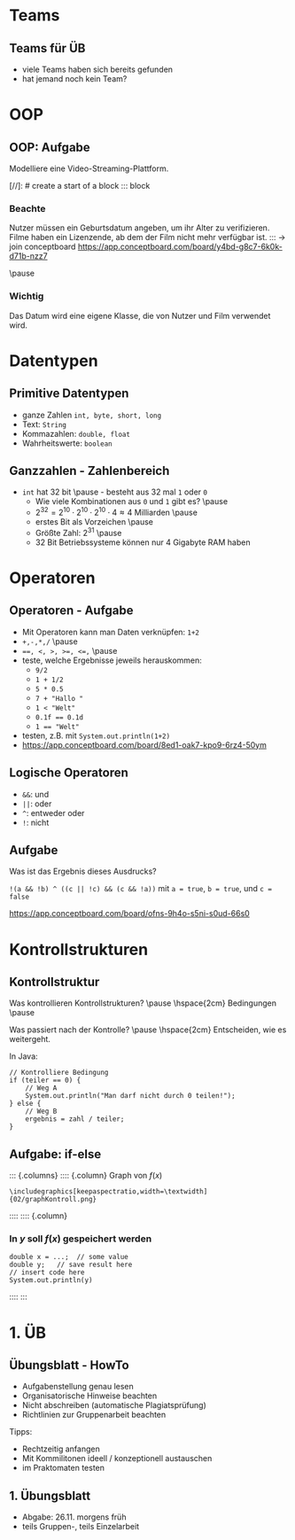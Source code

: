 # Teams

## Teams für ÜB

- viele Teams haben sich bereits gefunden
- hat jemand noch kein Team?

# OOP

## OOP: Aufgabe

Modelliere eine Video-Streaming-Plattform.

[//]: # create a start of a block
::: block

### Beachte

Nutzer müssen ein Geburtsdatum angeben, um ihr Alter zu verifizieren.
Filme haben ein Lizenzende, ab dem der Film nicht mehr verfügbar ist.
:::
-> join conceptboard <https://app.conceptboard.com/board/y4bd-g8c7-6k0k-d71b-nzz7>

\pause

### Wichtig

Das Datum wird eine eigene Klasse, die von Nutzer und Film verwendet wird.

# Datentypen

## Primitive Datentypen

- ganze Zahlen `int, byte, short, long`
- Text: `String`
- Kommazahlen: `double, float`
- Wahrheitswerte: `boolean`

## Ganzzahlen - Zahlenbereich

- `int` hat 32 bit \pause - besteht aus 32 mal `1` oder `0`
    - Wie viele Kombinationen aus `0` und `1` gibt es? \pause
    - $2^{32} = 2^{10} \cdot 2^{10} \cdot 2^{10} \cdot 4 \approx 4 \text{ Milliarden}$ \pause
    - erstes Bit als Vorzeichen \pause
    - Größte Zahl: $2^31$ \pause
    - 32 Bit Betriebssysteme können nur 4 Gigabyte RAM haben

# Operatoren

## Operatoren - Aufgabe

- Mit Operatoren kann man Daten verknüpfen: `1+2`
- `+,-,*,/`
\pause
- `==, <, >, >=, <=,`
\pause
- teste, welche Ergebnisse jeweils herauskommen:
    - `9/2`
    - `1 + 1/2`
    - `5 * 0.5`
    - `7 + "Hallo "`
    - `1 < "Welt"`
    - `0.1f == 0.1d`
    - `1 == "Welt"`
- testen, z.B. mit `System.out.println(1+2)`
- <https://app.conceptboard.com/board/8ed1-oak7-kpo9-6rz4-50ym>

## Logische Operatoren

- `&&`: und
- `||`: oder
- `^`: entweder oder
- `!`: nicht

## Aufgabe

Was ist das Ergebnis dieses Ausdrucks?

`!(a && !b) ^ ((c || !c) && (c && !a))`
mit `a = true`, `b = true`, und `c = false`

<https://app.conceptboard.com/board/ofns-9h4o-s5ni-s0ud-66s0>

# Kontrollstrukturen

## Kontrollstruktur

Was kontrollieren Kontrollstrukturen?
\pause
\hspace{2cm} Bedingungen
\pause

Was passiert nach der Kontrolle?
\pause
\hspace{2cm} Entscheiden, wie es weitergeht.

In Java:

~~~
// Kontrolliere Bedingung
if (teiler == 0) {
    // Weg A
    System.out.println("Man darf nicht durch 0 teilen!");
} else {
    // Weg B
    ergebnis = zahl / teiler;
}
~~~

## Aufgabe: if-else

::: {.columns}
:::: {.column}
Graph von $f(x)$

~~~{=latex}
\includegraphics[keepaspectratio,width=\textwidth]{02/graphKontroll.png}
~~~

::::
:::: {.column}

### In $y$ soll $f(x)$ gespeichert werden

~~~
double x = ...;  // some value
double y;   // save result here
// insert code here
System.out.println(y)
~~~

::::
:::

# 1. ÜB

## Übungsblatt - HowTo

- Aufgabenstellung genau lesen
- Organisatorische Hinweise beachten
- Nicht abschreiben (automatische Plagiatsprüfung)
- Richtlinien zur Gruppenarbeit beachten

Tipps:

- Rechtzeitig anfangen
- Mit Kommilitonen ideell / konzeptionell austauschen
- im Praktomaten testen

## 1. Übungsblatt

- Abgabe: 26.11. morgens früh
- teils Gruppen-, teils Einzelarbeit
